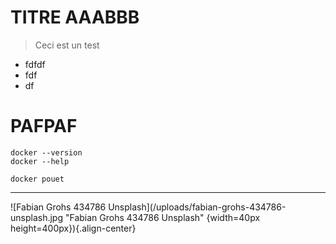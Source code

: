 <!-- TITLE: Home -->
<!-- SUBTITLE: A quick summary of Home -->

# TITRE AAABBB

> Ceci est un test
* fdfdf
* fdf
* df

# PAFPAF




```text
docker --version
docker --help
```

`docker pouet`



-----

![Fabian Grohs 434786 Unsplash](/uploads/fabian-grohs-434786-unsplash.jpg "Fabian Grohs 434786 Unsplash" {width=40px height=400px}){.align-center}
